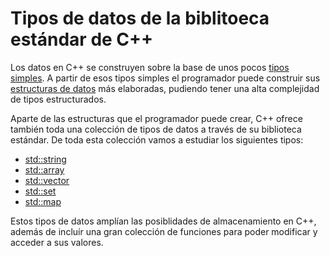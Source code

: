 # Tipos de datos de la biblitoeca estándar de C++

Los datos en C++ se construyen sobre la base de unos pocos [tipos simples](../variables/tipossimples.md). A partir de esos tipos simples el programador puede construir sus [estructuras de datos](../variables/estrucutras.md) más elaboradas, pudiendo tener una alta complejidad de tipos estructurados.

Aparte de las estructuras que el programador puede crear, C++ ofrece también toda una colección de tipos de datos a través de su biblioteca estándar. De toda esta colección vamos a estudiar los siguientes tipos:

  * [std::string](./string.md)
  * [std::array](./array.md)
  * [std::vector](./vector.md)
  * [std::set](./set.md)
  * [std::map](./map.md)

Estos tipos de datos amplían las posiblidades de almacenamiento en C++, además de incluír una gran colección de funciones para poder modificar y acceder a sus valores. 